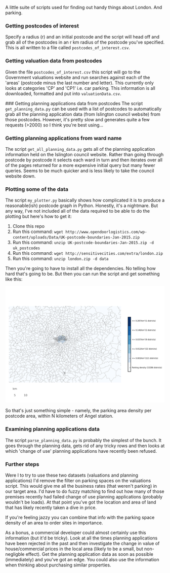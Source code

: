 A little suite of scripts used for finding out handy things about London. And parking.

### Getting postcodes of interest
Specify a radius (r) and an initial postcode and the script will head off and grab all of the postcodes in an r km radius of the postcode you've specified. This is all written to a file called `postcodes_of_interest.csv`. 

### Getting valuation data from postcodes
Given the file `postcodes_of_interest.csv` this script will go to the Government valuations website and run searches against each of the 'areas' (postcode minus the last number and letter). This currently only looks at categories 'CP' and 'CP1' i.e. car parking. This information is all downloaded, formatted and put into `valuationData.csv`.

### Getting planning applications data from postcodes
The script `get_planning_data.py` can be used with a list of postcodes to automatically grab all the planning application data (from Islington council website) from those postcodes. However, it's pretty slow and generates quite a few requests (>2000) so I think you're best using...

### Getting planning applications from ward name
The script `get_all_planning_data.py` gets all of the planning application information held on the Islington council website. Rather than going through postcode by postcode it selects each ward in turn and then iterates over all of the pages returned for a more expensive initial query but many fewer queries. Seems to be much quicker and is less likely to take the council website down.

### Plotting some of the data
The script `my_plotter.py` basically shows how complicated it is to produce a reasonable(ish) postcode graph in Python. Honestly, it's a nightmare. But any way, I've not included all of the data required to be able to do the plotting but here's how to get it:
1. Clone this repo
2. Run this command: `wget http://www.opendoorlogistics.com/wp-content/uploads/Data/UK-postcode-boundaries-Jan-2015.zip`
3. Run this command: `unzip UK-postcode-boundaries-Jan-2015.zip -d uk_postcodes`
4. Run this command: `wget http://sensitivecities.com/extra/london.zip`
5. Run this command: `unzip london.zip -d data`

Then you're going to have to install all the dependencies. No telling how hard that's going to be. But then you can run the script and get something like this:

![Parking Density](london_parking.png)

So that's just something simple - namely, the parking area density per postcode area, within N kilometers of Angel station.

### Examining planning applications data
The script `parse_planning_data.py` is probably the simplest of the bunch. It goes through the planning data, gets rid of any tricky rows and then looks at which 'change of use' planning applications have recently been refused. 

### Further steps
Were I to try to use these two datasets (valuations and planning applications) I'd remove the filter on parking spaces on the valuations script. This would give me all the business rates (that weren't parking) in our target area. I'd have to do fuzzy matching to find out how many of those premises recently had failed change of use planning applications (probably wouldn't be loads). At that point you've got the location and area of land that has likely recently taken a dive in price. 

If you're feeling jazzy you can combine that info with the parking space density of an area to order sites in importance.

As a bonus, a commercial developer could almost certainly use this information (but it'd be tricky). Look at all the times planning applications have been rejected in the past and then investigate the change in value of house/commercial prices in the local area (likely to be a small, but non-negligble effect). Get the planning application data as soon as possible (immediately) and you've got an edge. You could also use the information when thinking about purchasing similar properties.
